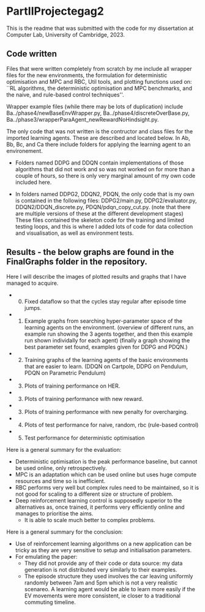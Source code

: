 ﻿# PartIIProjectegag2

This is the readme that was submitted with the code for my dissertation at Computer Lab, University of Cambridge, 2023.


## Code written

Files that were written completely from scratch by me include all wrapper files for the new environments, the formulation for deterministic optimisation and MPC and RBC, Util tools, and plotting functions used on: ``RL algorithms, the deterministic optimisation and MPC benchmarks, and the naive, and rule-based control techniques''.

Wrapper example files (while there may be lots of duplication) include Ba../phase4/newBaseEnvWrapper.py, Ba../phase4/discreteOverBase.py, Ba../phase3/wrapperParaAgent_newRewardNoHindsight.py.

The only code that was not written is the contructor and class files for the imported learning agents. These are described and located below.
In Ab, Bb, Bc, and Ca there include folders for applying the learning agent to an environement.

- Folders named DDPG and DDQN contain implementations of those algorithms that did not work and so was not worked on for more than a couple of hours, so there is 
only very marginal amount of my own code included here.

- In folders named DDPG2, DDQN2, PDQN, the only code that is my own is contained in the following files: DDPG2/main.py, DDPG2/evaluator.py, DDQN2/DDQN_discrete.py, PDQN/pdqn_copy_cut.py. (note that there are multiple versions of these at the different development stages)
These files contained the skeleton code for the training and limited testing loops, and this is where I added lots of code for data collection and visualisation, as well as environment tests.




## Results - the below graphs are found in the FinalGraphs folder in the repository.

Here I will describe the images of plotted results and graphs that I have managed to acquire.

- 0. Fixed dataflow so that the cycles stay regular after episode time jumps.
- 1. Example graphs from searching hyper-parameter space of the learning agents on the environment.
	(overview of different runs, an example run showing the 3 agents together, and then this example run shown individally for each agent)
	(finally a graph showing the best parameter set found, examples given for DDPG and PDQN.)
- 2. Training graphs of the learning agents of the basic environments that are easier to learn.
	(DDQN on Cartpole, DDPG on Pendulum, PDQN on Parametric Pendulum)

- 3. Plots of training performance on HER.
- 3. Plots of training performance with new reward.
- 3. Plots of training performance with new penalty for overcharging.

- 4. Plots of test performance for naive, random, rbc (rule-based control)
- 5. Test performance for deterministic optimisation


Here is a general summary for the evaluation:
- Deterministic optimisation is the peak performance baseline, but cannot be used online, only retrospectively.
- MPC is an adaptation which can be used online but uses huge compute resources and time so is inefficient.
- RBC performs very well but complex rules need to be maintained, so it is not good for scaling to a different size or structure of problem.
- Deep reinforcement learning control is supposedly superior to the alternatives as, once trained, it performs very efficiently online and manages to prioritise the aims.
	- It is able to scale much better to complex problems.


Here is a general summary for the conclusion:
- Use of reinforcement learning algorithms on a new application can be tricky as they are very sensitive to setup and initialisation parameters.
- For emulating the paper:
	- They did not provide any of their code or data source: my data generation is not distributed very similarly to their examples.
	- The episode structure they used involves the car leaving uniformly randomly between 7am and 5pm which is not a very realistic scenareo. A learning agent would be able to learn more easily if the EV movements were more consistent, ie closer to a traditional commuting timeline.
